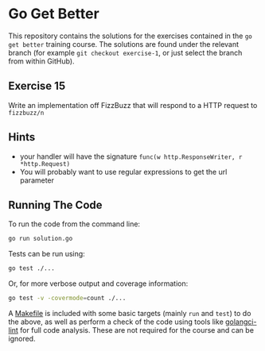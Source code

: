 # Go Get Better

This repository contains the solutions for the exercises contained in the
`go get better` training course. The solutions are found under the relevant
branch (for example `git checkout exercise-1`, or just select the branch from
within GitHub).

## Exercise 15

Write an implementation off FizzBuzz that will respond to a HTTP request to 
`fizzbuzz/n`

## Hints

  * your handler will have the signature 
    `func(w http.ResponseWriter, r *http.Request)`
  * You will probably want to use regular expressions to get the url parameter

## Running The Code

To run the code from the command line:

```bash
go run solution.go
```

Tests can be run using:

```bash
go test ./...
```

Or, for more verbose output and coverage information:

```bash
go test -v -covermode=count ./...
```

A [Makefile](Makefile) is included with some basic targets (mainly `run` and
`test`) to do the above, as well as perform a check of the code using tools like
[golangci-lint][linter] for full code analysis. These are not required for the
course and can be ignored.

[linter]: https://golangci-lint.run
